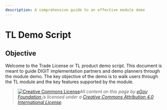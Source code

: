 ```yaml
---
description: A comprehensive guide to an effective module demo
---
```


# TL Demo Script

## Objective

Welcome to the Trade License or TL product demo script. This document is meant to guide DIGIT implementation partners and demo planners through the module demo. The key objective of the demo is to walk users through the TL module and the key features supported by the module.









> [![Creative Commons License](https://i.creativecommons.org/l/by/4.0/80x15.png)](http://creativecommons.org/licenses/by/4.0/)_All content on this page by_ [_eGov Foundation_ ](https://egov.org.in/)_is licensed under a_ [_Creative Commons Attribution 4.0 International License_](http://creativecommons.org/licenses/by/4.0/)_._

